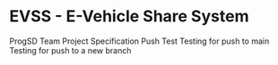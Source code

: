 # EVSS - E-Vehicle Share System
ProgSD Team Project Specification
Push Test
Testing for push to main
Testing for push to a new branch
